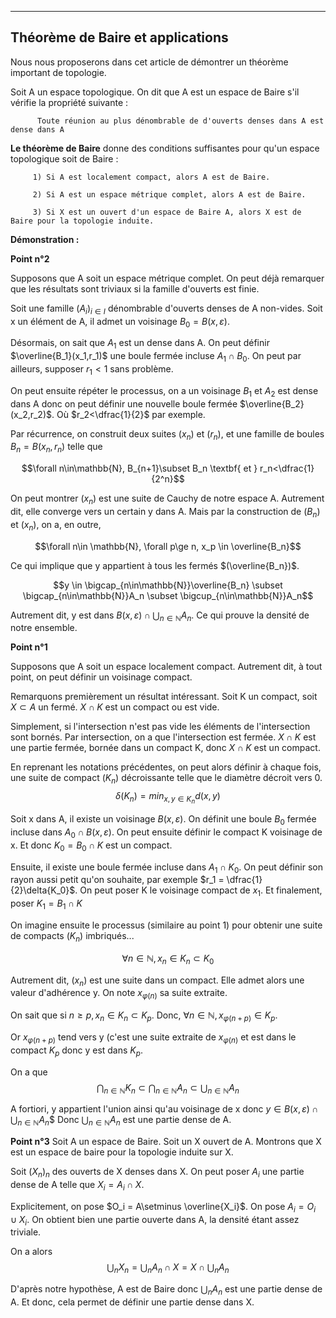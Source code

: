 -----------
Théorème de Baire et applications
-----------

Nous nous proposerons dans cet article de démontrer un théorème important de topologie.

Soit A un espace topologique. On dit que A est un espace de Baire s'il vérifie la propriété suivante :

          Toute réunion au plus dénombrable de d'ouverts denses dans A est dense dans A
 
**Le théorème de Baire** donne des conditions suffisantes pour qu'un espace topologique soit de Baire :

         1) Si A est localement compact, alors A est de Baire.
         
         2) Si A est un espace métrique complet, alors A est de Baire.
         
         3) Si X est un ouvert d'un espace de Baire A, alors X est de Baire pour la topologie induite.


**Démonstration :**

**Point n°2**

Supposons que A soit un espace métrique complet. On peut déjà remarquer que les résultats sont triviaux si la famille d'ouverts est finie.

Soit une famille $(A_i)_{i\in I}$ dénombrable d'ouverts denses de A non-vides. Soit x un élément de A, il admet un voisinage $B_0 = B(x,\varepsilon)$.

Désormais, on sait que $A_1$ est un dense dans A. On peut définir $\overline{B_1}(x_1,r_1)$ une boule fermée incluse $A_1\cap B_0$. On peut par ailleurs, supposer $r_1<1$ sans problème.

On peut ensuite répéter le processus, on a un voisinage $B_1$ et $A_2$ est dense dans A donc on peut définir une nouvelle boule fermée $\overline{B_2}(x_2,r_2)$. Où $r_2<\dfrac{1}{2}$ par exemple.

Par récurrence, on construit deux suites $(x_n)$ et $(r_n)$, et une famille de boules $B_n = B(x_n,r_n)$ telle que

$$\forall n\in\mathbb{N},   B_{n+1}\subset B_n \textbf{    et    } r_n<\dfrac{1}{2^n}$$

On peut montrer $(x_n)$ est une suite de Cauchy de notre espace A. Autrement dit, elle converge vers un certain y dans A. Mais par la construction de $(B_n)$ et $(x_n)$, on a, en outre, 

$$\forall n\in \mathbb{N},  \forall p\ge n, x_p \in \overline{B_n}$$

Ce qui implique que y appartient à tous les fermés $(\overline{B_n})$.

$$y \in \bigcap_{n\in\mathbb{N}}\overline{B_n} \subset \bigcap_{n\in\mathbb{N}}A_n \subset \bigcup_{n\in\mathbb{N}}A_n$$

Autrement dit, y est dans $B(x,\varepsilon)\cap \displaystyle\bigcup_{n\in\mathbb{N}}A_n$. Ce qui prouve la densité de notre ensemble.


**Point n°1**

Supposons que A soit un espace localement compact. Autrement dit, à tout point, on peut définir un voisinage compact. 

Remarquons premièrement un résultat intéressant. Soit K un compact, soit $X\subset A$ un fermé. $X\cap K$ est un compact ou est vide. 

Simplement, si l'intersection n'est pas vide les éléments de l'intersection sont bornés. Par intersection, on a que l'intersection est fermée. $X\cap K$ est une partie fermée, bornée dans un compact K, donc $X\cap K$ est un compact.

En reprenant les notations précédentes, on peut alors définir à chaque fois, une suite de compact $(K_n)$ décroissante telle que le diamètre décroit vers 0.
$$\delta (K_n) = min_{x,y\in K_n} d(x,y)$$

Soit x dans A, il existe un voisinage $B(x,\varepsilon)$. On définit une boule $B_0$ fermée incluse dans $A_0\cap B(x,\varepsilon)$. On peut ensuite définir le compact K voisinage de x. Et donc $K_0 = B_0\cap K$ est un compact.

Ensuite, il existe une boule fermée incluse dans $A_1\cap K_0$. On peut définir son rayon aussi petit qu'on souhaite, par exemple $r_1 = \dfrac{1}{2}\delta{K_0}$.
On peut poser K le voisinage compact de $x_1$. Et finalement, poser $K_1 = B_1\cap K$

On imagine ensuite le processus (similaire au point 1) pour obtenir une suite de compacts $(K_n)$ imbriqués...

$$\forall n\in\mathbb{N}, x_n\in K_n \subset K_0$$

Autrement dit, $(x_n)$ est une suite dans un compact. Elle admet alors une valeur d'adhérence y. On note $x_{\varphi(n)}$ sa suite extraite. 

On sait que si $n\ge p, x_n \in K_n\subset K_p$. Donc, $\forall n\in\mathbb{N}, x_{\varphi(n + p)}\in K_p$. 

Or $x_{\varphi(n + p)}$ tend vers y (c'est une suite extraite de $x_{\varphi(n)}$ et est dans le compact $K_p$ donc y est dans $K_p$.

On a que $$\bigcap_{n\in\mathbb{N}}K_n \subset \bigcap_{n\in\mathbb{N}}A_n \subset \bigcup_{n\in\mathbb{N}}A_n$$

A fortiori, y appartient l'union ainsi qu'au voisinage de x donc $y \in B(x,\varepsilon) \cap \bigcup_{n\in\mathbb{N}}A_n$$ 
Donc $\bigcup_{n\in\mathbb{N}}A_n$ est une partie dense de A.

**Point n°3**
Soit A un espace de Baire. Soit un X ouvert de A. Montrons que X est un espace de baire pour la topologie induite sur X.

Soit $(X_n)_n$ des ouverts de X denses dans X. On peut poser $A_i$ une partie dense de A telle que $X_i = A_i\cap X$. 

Explicitement, on pose $O_i = A\setminus \overline{X_i}$.
On pose $A_i = O_i \cup X_i$. On obtient bien une partie ouverte dans A, la densité étant assez triviale.

On a alors
$$\bigcup_{n}X_n = \bigcup_{n}A_n\cap X = X\cap\bigcup_{n}A_n$$

D'après notre hypothèse, A est de Baire donc $\displaystyle\bigcup_{n}A_n$ est une partie dense de A. Et donc, cela permet de définir une partie dense dans X.


